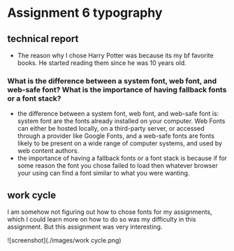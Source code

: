 <h1> Assignment 6 typography</h1>
<h2>technical report</h2>

- The reason why I chose Harry Potter was because its my bf favorite books. He started reading them since he was 10 years old.
<h3> What is the difference between a system font, web font, and web-safe font? What is the importance of having fallback fonts or a font stack?</h3>

- the difference between a system font, web font, and web-safe font is: system font are the fonts already installed on your computer. Web Fonts can either be hosted locally, on a third-party server, or accessed through a provider like Google Fonts, and a web-safe fonts are fonts likely to be present on a wide range of computer systems, and used by web content authors.
- the importance of having a fallback fonts or a font stack is because if for some reason the font you chose failed to load then whatever browser your using can find a font similar to what you were wanting.

## work cycle ##
I am somehow not figuring out how to chose fonts for my assignments, which I could learn more on how to do so was my difficulty in this assignment. But this assignment was very interesting.

![screenshot](./images/work cycle.png)
